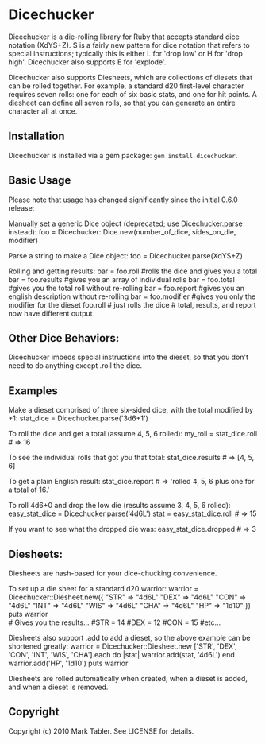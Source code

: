 Dicechucker
===========

Dicechucker is a die-rolling library for Ruby that accepts standard
dice notation (XdYS+Z). S is a fairly new pattern for dice notation
that refers to special instructions; typically this is either L for
'drop low' or H for 'drop high'. Dicechucker also supports E for
'explode'. 

Dicechucker also supports Diesheets, which are collections of diesets
that can be rolled together. For example, a standard d20 first-level
character requires seven rolls: one for each of six basic stats, and
one for hit points. A diesheet can define all seven rolls, so that
you can generate an entire character all at once.


Installation
------------
Dicechucker is installed via a gem package: `gem install dicechucker`.

Basic Usage
-----------

Please note that usage has changed significantly since the initial
0.6.0 release:

Manually set a generic Dice object (deprecated; use Dicechucker.parse instead):
    foo = Dicechucker::Dice.new(number_of_dice, sides_on_die, modifier)

Parse a string to make a Dice object:
    foo = Dicechucker.parse(XdYS+Z)

Rolling and getting results:
    bar = foo.roll  #rolls the dice and gives you a total
    bar = foo.results  #gives you an array of individual rolls
    bar = foo.total #gives you the total roll without re-rolling
    bar = foo.report  #gives you an english description without re-rolling
    bar = foo.modifier  #gives you only the modifier for the dieset
    foo.roll  # just rolls the dice
              # total, results, and report now have different output

Other Dice Behaviors:
-------------------

Dicechucker imbeds special instructions into the dieset, so that you
don't need to do anything except .roll the dice. 

Examples
------
Make a dieset comprised of three six-sided dice, with the total
modified by +1:
    stat_dice = Dicechucker.parse('3d6+1')

To roll the dice and get a total (assume 4, 5, 6 rolled):
    my_roll = stat_dice.roll  # => 16

To see the individual rolls that got you that total:
    stat_dice.results # => [4, 5, 6]

To get a plain English result:
    stat_dice.report # => 'rolled 4, 5, 6 plus one for a total of 16.'

To roll 4d6+0 and drop the low die (results assume 3, 4, 5, 6 rolled):
    easy_stat_dice = Dicechucker.parse('4d6L')
    stat = easy_stat_dice.roll  # => 15 

If you want to see what the dropped die was:
    easy_stat_dice.dropped # => 3

Diesheets:
----------

Diesheets are hash-based for your dice-chucking convenience. 

To set up a die sheet for a standard d20 warrior:
    warrior = Dicechucker::Diesheet.new({
        "STR" => "4d6L"
        "DEX" => "4d6L"
        "CON" => "4d6L"
        "INT" => "4d6L"
        "WIS" => "4d6L"
        "CHA" => "4d6L"
        "HP"  => "1d10" })
    puts warrior  
        # Gives you the results...
        #STR = 14
        #DEX = 12
        #CON = 15
        #etc...

Diesheets also support .add to add a dieset, so the above example can
be shortened greatly:
    warrior = Dicechucker::Diesheet.new
    ['STR', 'DEX', 'CON', 'INT', 'WIS', 'CHA'].each do |stat|
      warrior.add(stat, '4d6L')
    end
    warrior.add('HP', '1d10')
    puts warrior

Diesheets are rolled automatically when created, when a dieset is
added, and when a dieset is removed. 


Copyright
---------

Copyright (c) 2010 Mark Tabler. See LICENSE for details.
